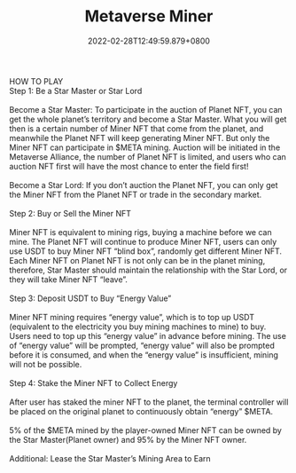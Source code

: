 ﻿---
title: "Metaverse Miner"
description: "One of the game in Metaverse Games"
lead: "One of the game in Metaverse Games"
date: 2022-02-28T12:49:59.879+0800
lastmod: 2022-02-28T12:49:59.879+0800
draft: false
featuredImage: ["100_metaverse-miner.png"]
score: "39"
status: "Live"
blockchain: ["Binance"]
nft_support: "Yes"
free_to_play: "NFT"
play_to_earn: ["NFT","Crypto"]
website: "https://meta.auto/?utm_source=PlayToEarn.net&utm_medium=organic&utm_campaign=gamepage"
twitter: "https://twitter.com/MetaverseMiner"
discord: "https://discord.gg/NmjZTjfD3a"
telegram: "https://t.me/MetaverseMiner"
github: "https://github.com/metauniverse2021/meta-universe-contracts/"
youtube: "https://www.youtube.com/channel/UCODiHW26x2R1ZWHh8-E6XnA"
twitch: 
facebook: "https://www.facebook.com/MetaverseMiner/"
instagram: "https://www.instagram.com/metaverseminer/"
reddit: "https://www.reddit.com/user/metaverseminer"
medium: "https://metaverseminer.medium.com/"
steam: 
gitbook: "https://meta.auto/gitbook/en/"
googleplay: 
appstore: 

  
    
categories: ["games"]
games: ["Collectible","Mining","Virtual-Reality"]
toc: false
pinned: false
weight: 
---
HOW TO PLAY<br> Step 1: Be a Star Master or Star Lord<br> <br> Become a Star Master: To participate in the auction of Planet NFT, you can get the whole planet’s territory and become a Star Master. What you will get then is a certain number of Miner NFT that come from the planet, and meanwhile the Planet NFT will keep generating Miner NFT. But only the Miner NFT can participate in $META mining. Auction will be initiated in the Metaverse Alliance, the number of Planet NFT is limited, and users who can auction NFT first will have the most chance to enter the field first!<br> <br> Become a Star Lord: If you don’t auction the Planet NFT, you can only get the Miner NFT from the Planet NFT or trade in the secondary market.<br> <br> Step 2: Buy or Sell the Miner NFT<br> <br> Miner NFT is equivalent to mining rigs, buying a machine before we can mine. The Planet NFT will continue to produce Miner NFT, users can only use USDT to buy Miner NFT “blind box”, randomly get different Miner NFT. Each Miner NFT on Planet NFT is not only can be in the planet mining, therefore, Star Master should maintain the relationship with the Star Lord, or they will take Miner NFT “leave”.<br> <br> Step 3: Deposit USDT to Buy “Energy Value”<br> <br> Miner NFT mining requires “energy value”, which is to top up USDT (equivalent to the electricity you buy mining machines to mine) to buy. Users need to top up this “energy value” in advance before mining. The use of “energy value” will be prompted, “energy value” will also be prompted before it is consumed, and when the “energy value” is insufficient, mining will not be possible.<br> <br> Step 4: Stake the Miner NFT to Collect Energy<br> <br> After user has staked the miner NFT to the planet, the terminal controller will be placed on the original planet to continuously obtain “energy” $META.<br> <br> 5% of the $META mined by the player-owned Miner NFT can be owned by the Star Master(Planet owner) and 95% by the Miner NFT owner.<br> <br> Additional: Lease the Star Master’s Mining Area to Earn